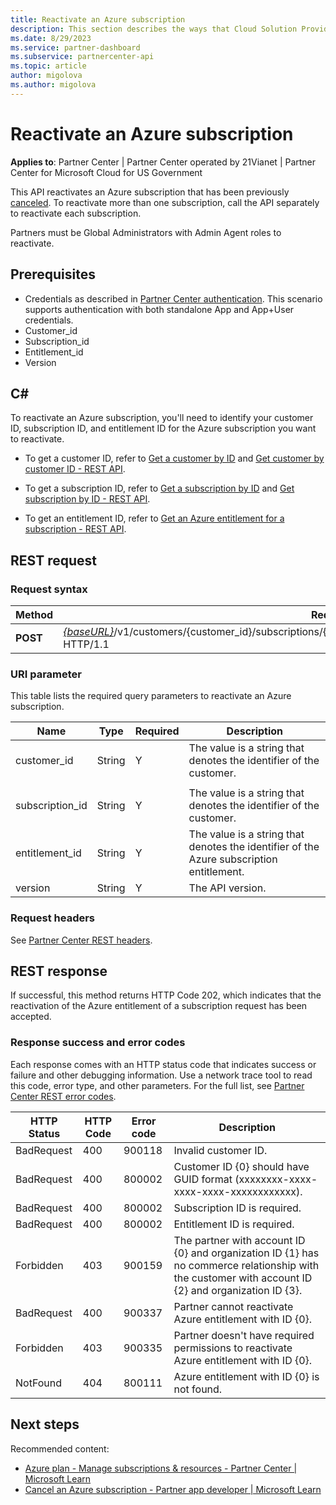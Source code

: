 ```yaml
---
title: Reactivate an Azure subscription
description: This section describes the ways that Cloud Solution Provider partners can use the Partner Center to programmatically reactivate an Azure subscription.
ms.date: 8/29/2023
ms.service: partner-dashboard
ms.subservice: partnercenter-api
ms.topic: article
author: migolova
ms.author: migolova
---
```


# Reactivate an Azure subscription

**Applies to**: Partner Center | Partner Center operated by 21Vianet | Partner Center for Microsoft Cloud for US Government

This API reactivates an Azure subscription that has been previously [canceled](cancel-an-azure-subscription.md). To reactivate more than one subscription, call the API separately to reactivate each subscription.  

Partners must be Global Administrators with Admin Agent roles to reactivate.

## Prerequisites

- Credentials as described in [Partner Center authentication](partner-center-authentication.md). This scenario supports authentication with both standalone App and App+User credentials.
- Customer_id
- Subscription_id
- Entitlement_id
- Version

## C#

To reactivate an Azure subscription, you'll need to identify your customer ID, subscription ID, and entitlement ID for the Azure subscription you want to reactivate.

- To get a customer ID, refer to [Get a customer by ID](get-a-customer-by-id.md) and [Get customer by customer ID - REST API](/rest/api/partner-center/manage-customer-accounts/get-customer-by-customer-id).

- To get a subscription ID, refer to [Get a subscription by ID](get-a-subscription-by-id.md#rest-request) and [Get subscription by ID - REST API](/rest/api/partner-center/manage-orders/get-subscription-by-id).

- To get an entitlement ID, refer to [Get an Azure entitlement for a subscription - REST API](/rest/api/partner-center/azure-spending/get-an-azure-entitlement-for-a-subscription).

## REST request

### Request syntax

| Method   | Request URI |
|----------|-------------|
| **POST** | [_{baseURL}_](partner-center-rest-urls.md)/v1/customers/{customer_id}/subscriptions/{subscription_id}/azureEntitlements/{entitlement_id}/reactivate HTTP/1.1 |

### URI parameter

This table lists the required query parameters to reactivate an Azure subscription.

| Name            | Type     | Required | Description                                                                              |
| --------------- | -------- | -------- | ---------------------------------------------------------------------------------------- |
| customer_id     | String   | Y        | The value is a string that denotes the identifier of the customer.                       |
|                 |          |          |                                                                                          |
| subscription_id | String   | Y        | The value is a string that denotes the identifier of the customer.                       |
| entitlement_id  | String   | Y        | The value is a string that denotes the identifier of the Azure subscription entitlement. |
| version         | String   | Y        | The API version.                                                                         |

### Request headers

See [Partner Center REST headers](headers.md).

## REST response

If successful, this method returns HTTP Code 202, which indicates that the reactivation of the Azure entitlement of a subscription request has been accepted.

### Response success and error codes

Each response comes with an HTTP status code that indicates success or failure and other debugging information. Use a network trace tool to read this code, error type, and other parameters. For the full list, see [Partner Center REST error codes](error-codes.md).

| HTTP Status | HTTP Code | Error code | Description                                                                                                                                         |
| ----------- | --------- | ---------- | --------------------------------------------------------------------------------------------------------------------------------------------------- |
| BadRequest  | 400       | 900118     | Invalid customer ID.                                                                                                                                |
| BadRequest  | 400       | 800002     | Customer ID {0} should have GUID format (xxxxxxxx-xxxx-xxxx-xxxx-xxxxxxxxxxxx).                                                                     |
| BadRequest  | 400       | 800002     | Subscription ID is required.                                                                                                                        |
| BadRequest  | 400       | 800002     | Entitlement ID is required.                                                                                                                         |
| Forbidden   | 403       | 900159     | The partner with account ID {0} and organization ID {1} has no commerce relationship with the customer with account ID {2} and organization ID {3}. |
| BadRequest  | 400       | 900337     | Partner cannot reactivate Azure entitlement with ID {0}.                                                                                            |
| Forbidden   | 403       | 900335     | Partner doesn't have required permissions to reactivate Azure entitlement with ID {0}.                                                              |
| NotFound    | 404       | 800111     | Azure entitlement with ID {0} is not found.                                                                                                         |

## Next steps

Recommended content:

- [Azure plan - Manage subscriptions & resources - Partner Center | Microsoft Learn](../azure-plan-manage.md#cancel-an-azure-subscription)
- [Cancel an Azure subscription - Partner app developer | Microsoft Learn](cancel-an-azure-subscription.md)
